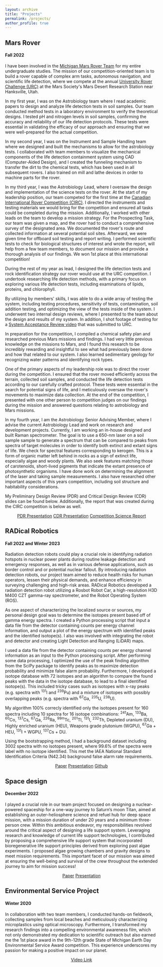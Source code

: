 ```yaml
---
layout: archive
title: "Projects"
permalink: /projects/
author_profile: true
---
```


## Mars Rover
#### Fall 2022 

I have been involved in the [Michigan Mars Rover Team](https://mrover.org) for my entire undergraduate studies. The mission of our competition-oriented team is to build a rover capable of complex arm tasks, autonomous navigation, and scientific life detection, where we compete at the annual [University Rover Challenge (URC)](https://urc.marssociety.org) at the Mars Society's Mars Desert Research Station near Hanksville, Utah.

In my first year, I was on the Astrobiology team where I read academic papers to design and analyze life detection tests in soil samples. Our team conducted method tests in a laboratory environment to verify the theoretical designs. I tested pH and nitrogen levels in soil samples, confirming the accuracy and reliability of our life detection protocols. These tests were essential in validating the efficacy of our approach and ensuring that we were well-prepared for the actual competition.

In my second year, I was on the Instrument and Sample Handling team where we designed and built the mechanisms to allow for the astrobiology tests. I collaborated with team members to visualize the mechanical components of the life detection containment system using CAD (Computer-Aided Design), and I created the funneling mechanism to transfer the dirt to the chemical tests, which has been used in all subsequent rovers. I also trained on mill and lathe devices in order to machine parts for the rover.

In my third year, I was the Astrobiology Lead, where I oversaw the design and implementation of the science tests on the rover. At the start of my leadership position, our team competed for the first time at the [Canadian International Rover Competition (CIRC)](https://circ.cstag.ca). I directed the instruments and testing materials we would bring for the competition and ensured all tasks could be completed during the mission. Additionally, I worked with other leads on the team to develop a mission strategy. For the Prospecting Task, our team was given a map, and the rover had to conduct a comprehensive survey of the designated area. We documented the rover's route and collected information at several potential soil sites. Afterward, we were given time for offboard soil testing and report writing. I performed scientific tests to check for biological structures of interest and wrote the report, will help from a few team members, to document our mission and provide a thorough analysis of our findings. We won 1st place at this international competition!

During the rest of my year as lead, I designed the life detection tests and rock identification strategy our rover would use at the URC competition. I undertook researching life detection methods, with a primary focus on exploring various life detection tests, including examinations of lipids, proteins, and chlorophyll. 

By utilizing by members' skills, I was able to do a wide array of testing the system, including testing procedures, sensitivity of tests, contamination, soil addition testing, and optimizing the view of the tests inside of the system. I underwent two internal design reviews, where I presented to the team about the design and results of my system. In addition, I shot footage of testing for a [System Acceptance Review video](https://www.youtube.com/watch?v=xKBLp-un0XE) that was submitted to URC.

In preparation for the competition, I compiled a chemical safety plan and researched previous Mars missions and findings. I had very little previous knowledge on the missions to Mars, and I found this research to be incredibly rewarding and insightful to see what had previously been done and how that related to our system. I also learned sedimentary geology for recognizing water patterns and identifying rock types.

One of the primary aspects of my leadership role was to direct the rover during the competition. I ensured that the rover moved efficiently across the terrain, collected soil samples, and conducted the life detection tests according to our carefully crafted protocol. These tests were essential in the search for potential signs of life, and I meticulously oversaw the rover's movements to maximize data collection. At the end of the competition, I presented with one other person to competition judges on our findings during the mission and answered questions relating to astrobiology and Mars missions.

In my fourth year, I am the Astrobiology Senior Advising Member, where I advise the current Astrobiology Lead and work on research and development projects. Currently, I am working an in-house designed and built Raman spectrometer. The goal is to use a 650-nm laser on a soil sample sample to generate a spectrum that can be compared to peaks from spectra of target molecules in order to identify both extinct and extant signs of life. We check for spectral features corresponding to kerogen. This is a form of organic matter left behind in rocks as a sign of extinct life, especially algae and woody plants. We also seek features matching those of carotenoids, short-lived pigments that indicate the extant presence of photosynthetic organisms. I have done work on determining the alignment of the laser and taking sample measurements. I also have researched other important aspects of this years competition, including soil structure and habitability considerations.

My Preliminary Design Review (PDR) and Critical Design Review (CDR) slides can be found below. Additionally, the report that was created during the CIRC competition is below as well.

<div markdown="0" align="center">
    <a href="../files/Astrobiology PDR" class="btn btn--info">PDR Presentation</a>
    <a href="../files/Astrobiology CDR" class="btn btn--info">CDR Presentation</a>
    <a href="../files/MROVER_Science_CIRC_Report.pdf" class="btn btn--info">Competition Science Report</a>
</div>

## RADical Robotics
#### Fall 2022 and Winter 2023

Radiation detection robots could play a crucial role in identifying radiation hotspots in nuclear power plants during routine leakage detection and emergency responses, as well as in various defense applications, such as border control and or potential nuclear fallout. By introducing radiation detection robots, our project team aimed to reduce health risks for human operators, lessen their physical demands, and enhance efficiency in surveying challenging and high-risk areas. RADical Robotics developed a radiation detection robot utilizing a Rosbot Robot Car, a high-resolution H3D M400 CZT gamma-ray spectrometer, and the Robot Operating System (ROS).

As one aspect of characterizing the localized source or sources, my personal design goal was to determine the isotopes present based off of gamma energy spectra. I created a Python processing script that input a data file from the detector containing counts per energy channel information, and output a plot of the energy spectrum with identified peaks and the identified isotope(s). I also was involved with integrating the robot and detector and creating Light Detection and Ranging (LiDAR) maps.

I used a data file from the detector containing counts per energy channel information as an input to the Python processing script. After performing some data processing, I optimized the use of the peak finding algorithm from the SciPy package to identify peaks as to maximize detection probability and minimize false alarm probability. Furthermore, I developed a isotope database with 72 isotopes and an algorithm to compare the found peaks with the data in the isotope database, to lead to a final identified isotope(s). This included tricky cases such as isotopes with x-ray peaks (e.g. spectra with <sup>131</sup>I and <sup>239</sup>Pu) and a mixture of isotopes with possibly overlapping peaks (e.g. spectra with <sup>67</sup>Ga, <sup>235</sup>U, <sup>238</sup>U).

My algorithm 100% correcly identified only the isotopes present for 160 spectra including 10 spectra for 16 isotope combinations: <sup>241</sup>Am, <sup>133</sup>Ba, <sup>60</sup>Co, <sup>137</sup>Cs, <sup>67</sup>Ga, <sup>226</sup>Ra, <sup>99m</sup>Tc, <sup>201</sup>Tl, <sup>131</sup>I, <sup>232</sup>Th, Depleted uranium (DU), Highly enriched uranium (HEU), Weapons grade plutonium (WGPU), <sup>67</sup>Ga + HEU, <sup>131</sup>I + WGPU, <sup>137</sup>Cs + DU.

Using the bootstrapping method, I had a background dataset including 3002 spectra with no isotopes present, where 99.6% of the spectra were label with no isotope identified. This met the IAEA National Standard Identification Criteria (N42.34) background false alarm rate requirements.


<div markdown="0" align="center">
    <a href="../files/Radical_Robotics_Final_Report.pdf" class="btn btn--info">Paper</a>
    <a href="../files/RadicalRobotics_FinalOralPresentation_Submission.pdf" class="btn btn--info">Presentation</a>
    <a href="https://github.com/EmRobotics/RadRobo" class="btn btn--info">Github</a>
</div>

## Space design
#### December 2022

I played a crucial role in our team project focused on designing a nuclear-powered spaceship for a one-way journey to Saturn’s moon Titan, aimed at establishing an outer-heliosphere science and refuel hub for deep space mission, with a mission duration of under 20 years and a minimum three-person crew. Within this ambitious endeavor, my responsibilities revolved around the critical aspect of designing a life support system. Leveraging research and knowledge of current life support technologies, I contributed by proposing a comprehensive life support system that incorporated bioregenerative life support principles derived from exploring past algae experiments. I proposed algae growing chambers and gravity designs to meet mission requirements. This important facet of our mission was aimed at ensuring the well-being and survival of the crew throughout the extended journey to aim for mission success!

<div markdown="0" align="center">
    <a href="../files/KOIOS Final Report.pdf" class="btn btn--info">Paper</a>
    <a href="../files/FINAL KOIOS Presentation.pdf" class="btn btn--info">Presentation</a>
</div>

## Environmental Service Project
#### Winter 2020

In collaboration with two team members, I conducted hands-on fieldwork, collecting samples from local beaches and meticulously characterizing microplastics using optical microscopy. Furthermore, I transformed my research findings into a compelling environmental awareness film, which not only demonstrated my dedication to scientific outreach but also earned me the 1st place award in the 9th-12th grade State of Michigan Earth Day Environmental Service Award competition. This experience underscores my passion for making a positive impact on our planet.

<div markdown="0" align="center">
    <a href="https://youtu.be/5LB4wFwrM1M" class="btn btn--info">Video Link</a>
</div>